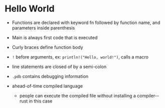 # Hello World

* Functions are declared with keyword fn followed by function name, and parameters inside parenthesis
* Main is always first code that is executed
* Curly braces define function body
* `!` before arguments, ex: `println!("Hello, world!")`, calls a macro
* line statements are closed of by a semi-colon

* `.pdb` contains debugging information

* ahead-of-time compiled language
  * people can execute the compiled file without installing a compiler--rust in this case
